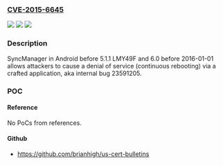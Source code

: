### [CVE-2015-6645](https://cve.mitre.org/cgi-bin/cvename.cgi?name=CVE-2015-6645)
![](https://img.shields.io/static/v1?label=Product&message=n%2Fa&color=blue)
![](https://img.shields.io/static/v1?label=Version&message=n%2Fa&color=blue)
![](https://img.shields.io/static/v1?label=Vulnerability&message=n%2Fa&color=brighgreen)

### Description

SyncManager in Android before 5.1.1 LMY49F and 6.0 before 2016-01-01 allows attackers to cause a denial of service (continuous rebooting) via a crafted application, aka internal bug 23591205.

### POC

#### Reference
No PoCs from references.

#### Github
- https://github.com/brianhigh/us-cert-bulletins

